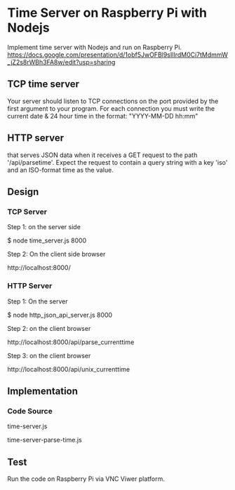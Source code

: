 
# Time Server on Raspberry Pi with Nodejs 
Implement time server with Nodejs and run on Raspberry Pi.
https://docs.google.com/presentation/d/1obf5JwOFBl9sIlIrdM0Ci7tMdmmW_jZ2s8rWBh3FA8w/edit?usp=sharing


## TCP time server
Your server should listen to TCP connections on the port provided by the first argument to your program. For each connection you must write the current date & 24 hour time in the format: "YYYY-MM-DD hh:mm"
## HTTP server 
that serves JSON data when it receives a GET request to the path '/api/parsetime'. Expect the request to contain a query string with a key 'iso' and an ISO-format time as the value.
## Design
### TCP Server 
Step 1: on the server side


$ node time_server.js 8000


Step 2: On the client side browser


http://localhost:8000/

### HTTP Server 
Step 1: On the server


$ node http_json_api_server.js 8000


Step 2: on the client browser


http://localhost:8000/api/parse_currenttime


Step 3: on the client browser


http://localhost:8000/api/unix_currenttime

## Implementation 
### Code Source
time-server.js


time-server-parse-time.js

## Test
Run the code on Raspberry Pi via VNC Viwer platform.
